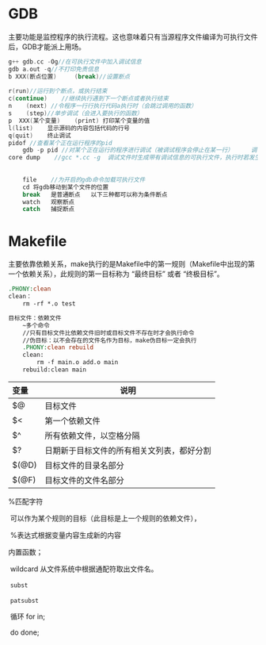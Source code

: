 # GDB

​	主要功能是监控程序的执行流程。这也意味着只有当源程序文件编译为可执行文件后，GDB才能派上用场。

```cc
g++ gdb.cc -Og//在可执行文件中加入调试信息
gdb a.out -q//不打印免责信息
b XXX(断点位置) 	(break)//设置断点
    
r(run)//运行到个断点，或执行结束
c(continue)    //继续执行遇到下一个断点或者执行结束
n    (next) //令程序一行行执行代码a执行时（会跳过调用的函数）
s    (step)//单步调试（会进入要执行的函数）
p  XXX(某个变量)    (print) 打印某个变量的值
l(list)    显示源码的内容包括代码的行号
q(quit)    终止调试
pidof //查看某个正在运行程序的pid
	gdb -p pid //对某个正在运行的程序进行调试（被调试程序会停止在某一行）     调试结束后需要用detach结束调试，然后q退出gdb。
core dump    //gcc *.cc -g  调试文件时生成带有调试信息的可执行文件，执行时若发生core dump会生成core文件，此时执行gdb ./a.out core 就能够找到发生core dump的位置。
    
    
    file	//为开启的gdb命令加载可执行文件
    cd 将gdb移动到某个文件的位置
    break	是普通断点   以下三种都可以称为条件断点
    watch	观察断点
    catch	捕捉断点
```

# Makefile

主要依靠依赖关系，make执行的是Makefile中的第一规则（Makefile中出现的第一个依赖关系），此规则的第一目标称为 “最终目标” 或者 “终极目标”。

```Makefile
.PHONY:clean
clean：
	rm -rf *.o test

目标文件：依赖文件
	~多个命令
	//只有目标文件比依赖文件旧时或目标文件不存在时才会执行命令
	//伪目标：以不会存在的文件名作为目标，make伪目标一定会执行
	.PHONY:clean rebuild
	clean:
		rm -f main.o add.o main
	rebuild:clean main
```

| 变量  | 说明                                       |
| :---- | ------------------------------------------ |
| $@    | 目标文件                                   |
| $<    | 第一个依赖文件                             |
| $^    | 所有依赖文件，以空格分隔                   |
| $?    | 日期新于目标文件的所有相关文列表，都好分割 |
| $(@D) | 目标文件的目录名部分                       |
| $(@F) | 目标文件的文件名部分                       |

%匹配字符

​	可以作为某个规则的目标（此目标是上一个规则的依赖文件），

​	%表达式根据变量内容生成新的内容

内置函数；

​	wildcard 从文件系统中根据通配符取出文件名。

​	`subst`

​	`patsubst` 

​	循环 for	in;

​			do	done;

​	



